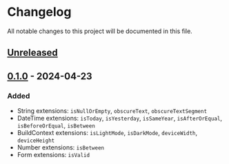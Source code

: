 # Changelog

All notable changes to this project will be documented in this file.

## [Unreleased]

## [0.1.0] - 2024-04-23
### Added
- String extensions: `isNullOrEmpty`, `obscureText`, `obscureTextSegment`
- DateTime extensions: `isToday`, `isYesterday`, `isSameYear`, `isAfterOrEqual`, `isBeforeOrEqual`, `isBetween`
- BuildContext extensions: `isLightMode`, `isDarkMode`, `deviceWidth`, `deviceHeight`
- Number extensions: `isBetween`
- Form extensions: `isValid`

[Unreleased]: https://github.com/coodoo-io/coo_extensions/compare/v0.1.0...HEAD
[0.1.0]: https://github.com/coodoo-io/coo_extensions/releases/tag/v0.1.0

